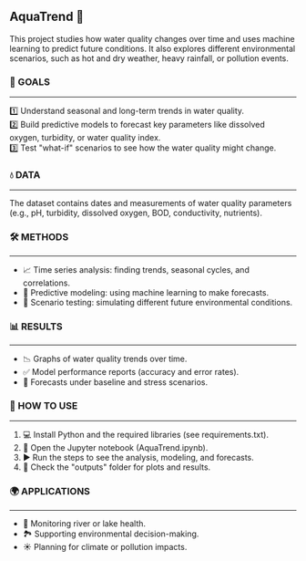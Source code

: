 ## AquaTrend 🌊 

This project studies how water quality changes over time and uses machine learning 
to predict future conditions. It also explores different environmental scenarios, 
such as hot and dry weather, heavy rainfall, or pollution events. 

### 🎯 GOALS
--------
1️⃣ Understand seasonal and long-term trends in water quality.  
2️⃣ Build predictive models to forecast key parameters like dissolved oxygen, 
    turbidity, or water quality index.  
3️⃣ Test "what-if" scenarios to see how the water quality might change.  

### 💧 DATA
-------
The dataset contains dates and measurements of water quality parameters 
(e.g., pH, turbidity, dissolved oxygen, BOD, conductivity, nutrients).

### 🛠️ METHODS
-----------
- 📈 Time series analysis: finding trends, seasonal cycles, and correlations.  
- 🤖 Predictive modeling: using machine learning to make forecasts.  
- 🔮 Scenario testing: simulating different future environmental conditions.  

### 📊 RESULTS
----------
- 📉 Graphs of water quality trends over time.  
- ✅ Model performance reports (accuracy and error rates).  
- 🔎 Forecasts under baseline and stress scenarios.  

### 🚀 HOW TO USE
-------------
1. 💻 Install Python and the required libraries (see requirements.txt).  
2. 📂 Open the Jupyter notebook (AquaTrend.ipynb).  
3. ▶️ Run the steps to see the analysis, modeling, and forecasts.  
4. 📁 Check the "outputs" folder for plots and results.  

### 🌍 APPLICATIONS
---------------
- 🌱 Monitoring river or lake health.  
- 🏞️ Supporting environmental decision-making.  
- ☀️ Planning for climate or pollution impacts.  
